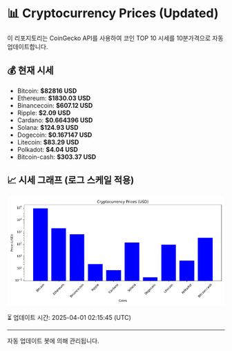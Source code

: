 
# 📊 Cryptocurrency Prices (Updated)

이 리포지토리는 CoinGecko API를 사용하여 코인 TOP 10 시세를 10분가격으로 자동 업데이트합니다.

## 💰 현재 시세
- Bitcoin: **$82816 USD**
- Ethereum: **$1830.03 USD**
- Binancecoin: **$607.12 USD**
- Ripple: **$2.09 USD**
- Cardano: **$0.664396 USD**
- Solana: **$124.93 USD**
- Dogecoin: **$0.167147 USD**
- Litecoin: **$83.29 USD**
- Polkadot: **$4.04 USD**
- Bitcoin-cash: **$303.37 USD**

## 📈 시세 그래프 (로그 스케일 적용)
![Crypto Prices](crypto_prices.png)

⏳ 업데이트 시간: 2025-04-01 02:15:45 (UTC)

---
자동 업데이트 봇에 의해 관리됩니다.
